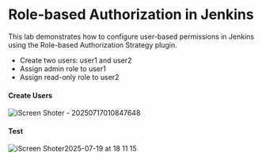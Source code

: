 # Role-based Authorization in Jenkins
 This lab demonstrates how to configure user-based permissions in Jenkins using the Role-based Authorization Strategy plugin.
- Create two users: user1 and user2
- Assign admin role to user1
- Assign read-only role to user2


#### Create Users


![iScreen Shoter - 20250717010847648](https://github.com/user-attachments/assets/530315ac-c3ee-49ff-bd73-8c01dfe2aeeb)



#### Test


![iScreen Shoter2025-07-19 at 18 11 15](https://github.com/user-attachments/assets/3d2273ef-be7d-40f1-8035-90036e442b15)


